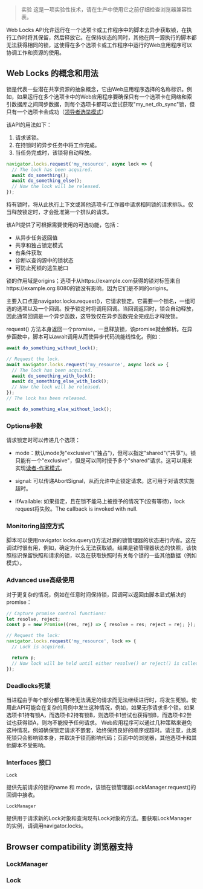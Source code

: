 > 实验
> 这是一项实验性技术，请在生产中使用它之前仔细检查浏览器兼容性表。

Web Locks API允许运行在一个选项卡或工作程序中的脚本去异步获取锁，在执行工作时将其保留，然后释放它。在保持状态的同时，其他在同一源执行的脚本都无法获得相同的锁，这使得在多个选项卡或工作程序中运行的Web应用程序可以协调工作和资源的使用。

## Web Locks 的概念和用法


锁是代表一些潜在共享资源的抽象概念，它由Web应用程序选择的名称标识。例如，如果运行在多个选项卡中的Web应用程序要确保只有一个选项卡在网络和索引数据库之间同步数据，则每个选项卡都可以尝试获取"my_net_db_sync"锁，但只有一个选项卡会成功（[领导者选举模式](https://en.wikipedia.org/wiki/Leader_election)）

该API的用法如下：

1. 请求该锁。
2. 在持锁时的异步任务中将工作完成。
3. 当任务完成时，该锁将自动释放。

```js
navigator.locks.request('my_resource', async lock => {
  // The lock has been acquired.
  await do_something();
  await do_something_else();
  // Now the lock will be released.
});
```


持有锁时，将从此执行上下文或其他选项卡/工作器中请求相同锁的请求排队。仅当释放锁定时，才会批准第一个排队的请求。

该API提供了可根据需要使用的可选功能，包括：

- 从异步任务返回值
- 共享和独占锁定模式
- 有条件获取
- 诊断以查询源中的锁状态
- 可防止死锁的逃生舱口

锁的作用域是origins；选项卡从https://example.com获得的锁对标签来自https://example.org:8080的锁没有影响，因为它们是不同的origins。

主要入口点是navigator.locks.request()，它请求锁定。它需要一个锁名，一组可选的选项以及一个回调。授予锁定时将调用回调。当回调返回时，锁会自动释放，因此通常回调是​​一个异步函数，这导致仅在异步函数完全完成后才释放锁。

request() 方法本身返回一个promise，一旦释放锁，该promise就会解析。在异步函数中，脚本可以await调用从而使异步代码流能线性化。例如：

```js
await do_something_without_lock();

// Request the lock.
await navigator.locks.request('my_resource', async lock => {
  // The lock has been acquired.
  await do_something_with_lock();
  await do_something_else_with_lock();
  // Now the lock will be released.
});
// The lock has been released.

await do_something_else_without_lock();
```

### Options参数

请求锁定时可以传递几个选项：

- mode：默认mode为"exclusive"("独占")，但可以指定"shared"("共享")。锁只能有一个"exclusive"，但是可以同时授予多个"shared"请求。这可以用来实现[读者-作家模式](https://en.wikipedia.org/wiki/Readers%E2%80%93writer_lock)。

- signal: 可以传递AbortSignal，从而允许中止锁定请求。这可用于对请求实施超时。

- ifAvailable: 如果指定，且在锁不能马上被授予的情况下(没有等待)，lock request将失败。The callback is invoked with null.

### Monitoring监控方式

脚本可以使用navigator.locks.query()方法对源的锁管理器的状态进行内省。这在调试时很有用，例如，确定为什么无法获取锁。结果是锁管理器状态的快照，该快照标识保留快照和请求的锁，以及在获取快照时有关每个锁的一些其他数据（例如模式）。

### Advanced use高级使用

对于更复杂的情况，例如在任意时间保持锁，回调可以返回由脚本显式解决的promise：

```js
// Capture promise control functions:
let resolve, reject;
const p = new Promise((res, rej) => { resolve = res; reject = rej; });

// Request the lock:
navigator.locks.request('my_resource', lock => {
  // Lock is acquired.

  return p;
  // Now lock will be held until either resolve() or reject() is called.
});
```


### Deadlocks死锁

当进程由于每个部分都在等待无法满足的请求而无法继续进行时，将发生死锁。使用此API可能会在复杂的用例中发生这种情况，例如，如果无序请求多个锁。如果选项卡1持有锁A，而选项卡2持有锁B，则选项卡1尝试也获得锁B，而选项卡2尝试也获得锁A，则均不能授予任何请求。 Web应用程序可以通过几种策略来避免这种情况，例如确保锁定请求不嵌套，始终保持良好的顺序或超时。请注意，此类死锁只会影响锁本身，并取决于锁而影响代码；页面中的浏览器，其他选项卡和其他脚本不受影响。


### Interfaces 接口

`Lock`


提供先前请求的锁的name 和 mode，该锁在锁管理器LockManager.request()的回调中接收。

`LockManager`

提供用于请求新的Lock对象和查询现有Lock对象的方法。要获取LockManager的实例，请调用navigator.locks。


## Browser compatibility 浏览器支持

### LockManager

### Lock
